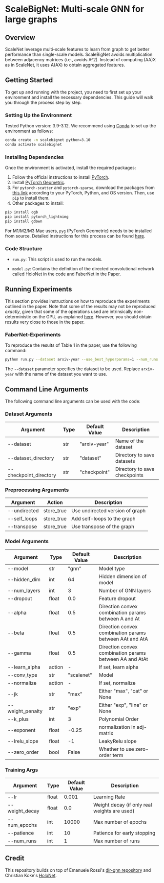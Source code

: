 # ScaleBigNet: Multi-scale GNN for large graphs

## Overview

ScaleNet leverage multi-scale features to learn from graph to get better performance than single-scale models. 
ScaleBigNet avoids multiplication between adjacency matrices (i.e., avoids A^2). 
Instead of computing (AA)X as in ScaleNet,  it uses A(AX) to obtain aggregated features.


## Getting Started

To get up and running with the project, you need to first set up your environment and install the necessary dependencies. This guide will walk you through the process step by step.

### Setting Up the Environment

Tested Python version: 3.9-3.12. We recommend using [Conda](https://conda.io/projects/conda/en/latest/user-guide/install/index.html) to set up the environment as follows:

```bash
conda create -n scalebignet python=3.10
conda activate scalebignet
```

### Installing Dependencies

Once the environment is activated, install the required packages:


1. Follow the official instructions to install [PyTorch](https://pytorch.org/get-started/previous-versions/).
2. Install [PyTorch Geometric](https://pytorch-geometric.readthedocs.io/en/latest/notes/installation.html).
3. For `pytorch-scatter` and `pytorch-sparse`, download the packages from [this link](https://pytorch-geometric.com/whl/torch-2.3.0%2Bcu121.html) according to your PyTorch, Python, and OS version. Then, use `pip` to install them.
4. Other packages to install:
```bash
pip install ogb
pip install pytorch_lightning
pip install gdown
```

For M1/M2/M3 Mac users, `pyg` (PyTorch Geometric) needs to be installed from source. Detailed instructions for this process can be found [here](https://pytorch-geometric.readthedocs.io/en/latest/notes/installation.html#installation-from-source).

### Code Structure

* `run.py`: This script is used to run the models.

* `model.py`: Contains the definition of the directed convolutional network called HoloNet in the code and FaberNet in the Paper.


## Running Experiments

This section provides instructions on how to reproduce the experiments outlined in the paper. Note that some of the results may not be reproduced *exactly*, given that some of the operations used are intrinsically non-deterministic on the GPU, as explained [here](https://github.com/pyg-team/pytorch_geometric/issues/92). However, you should obtain results very close to those in the paper.

### FaberNet-Experiments

To reproduce the results of Table 1 in the paper, use the following command:

```bash
python run.py --dataset arxiv-year --use_best_hyperparams=1 --num_runs 10
```

The `--dataset` parameter specifies the dataset to be used. Replace `arxiv-year` with the name of the dataset you want to use. 

## Command Line Arguments

The following command line arguments can be used with the code:

### Dataset Arguments

| Argument               | Type | Default Value | Description                   |
| ---------------------- | ---- | ------------- | ----------------------------- |
| --dataset              | str  | "arxiv-year"   | Name of the dataset           |
| --dataset_directory    | str  | "dataset"     | Directory to save datasets    |
| --checkpoint_directory | str  | "checkpoint"  | Directory to save checkpoints |

### Preprocessing Arguments

| Argument     | Action     | Description                     |
| ------------ | ---------- | ------------------------------- |
| --undirected | store_true | Use undirected version of graph |
| --self_loops | store_true | Add self-loops to the graph     |
| --transpose  | store_true | Use transpose of the graph      |

### Model Arguments

| Argument         | Type   | Default Value | Description                                             |
|------------------| ------ |--------------|---------------------------------------------------------|
| --model          | str    | "gnn"        | Model type                                              |
| --hidden_dim     | int    | 64           | Hidden dimension of model                               |
| --num_layers     | int    | 3            | Number of GNN layers                                    |
| --dropout        | float  | 0.0          | Feature dropout                                         |
| --alpha          | float  | 0.5          | Direction convex combination params between A and At    |
| --beta           | float  | 0.5          | Direction convex combination params between AAt and AtA |
| --gamma          | float  | 0.5          | Direction convex combination params between AA and AtAt |
| --learn_alpha    | action | -            | If set, learn alpha                                     |
| --conv_type      | str    | "scalenet"   | Model                                                   |
| --normalize      | action | -            | If set, normalize                                       |
| --jk             | str    | "max"        | Either "max", "cat" or None                             |
| --weight_penalty | str    | "exp"        | Either "exp", "line" or None                            |
| --k_plus         | int    | 3            | Polynomial Order                                        |
| --exponent       | float  | -0.25        | normalization in adj-matrix                             |
| --lrelu_slope    | float  | -1           | LeakyRelu slope                                         |
| --zero_order     | bool   | False        | Whether to use zero-order term                          |


### Training Args

| Argument            | Type  | Default Value | Description                                        |
| ------------------- | ----- | ------------- | -------------------------------------------------- |
| --lr                | float | 0.001         | Learning Rate                                      |
| --weight_decay      | float | 0.0           | Weight decay (if only real weights are used)       |
| --num_epochs        | int   | 10000         | Max number of epochs                               |
| --patience          | int   | 10            | Patience for early stopping                        |
| --num_runs          | int   | 1             | Max number of runs                                 |



## Credit
This repository builds on top of Emanuele Rossi's [dir-gnn repository](https://github.com/emalgorithm/directed-graph-neural-network) and Christian Koke's [HoloNet](https://github.com/ChristianKoke/HoloNets/tree/6bcd8b92177f0b075ae0664a1288efb3b589ee3b). 


